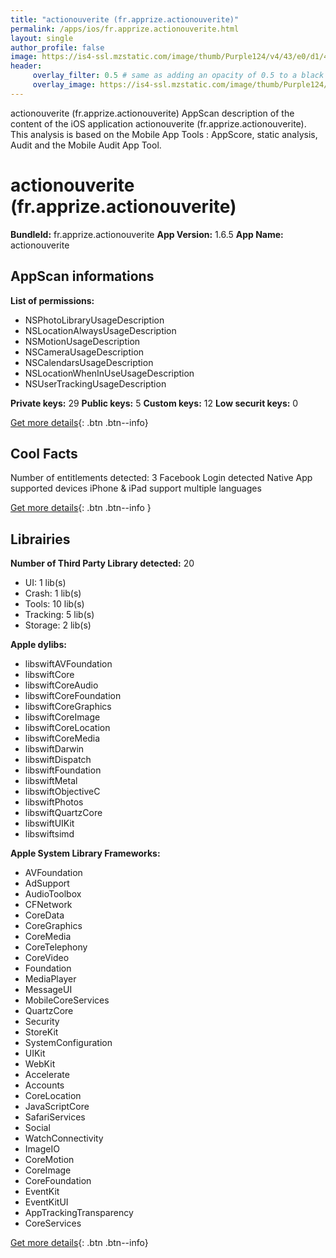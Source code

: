 ```yaml
---
title: "actionouverite (fr.apprize.actionouverite)"
permalink: /apps/ios/fr.apprize.actionouverite.html
layout: single
author_profile: false
image: https://is4-ssl.mzstatic.com/image/thumb/Purple124/v4/43/e0/d1/43e0d10f-a77a-c916-5920-469b0a23475b/AppIcon-0-0-1x_U007emarketing-0-0-0-10-0-0-sRGB-0-0-0-GLES2_U002c0-512MB-85-220-0-0.png/512x512bb.jpg
header: 
     overlay_filter: 0.5 # same as adding an opacity of 0.5 to a black background
     overlay_image: https://is4-ssl.mzstatic.com/image/thumb/Purple124/v4/43/e0/d1/43e0d10f-a77a-c916-5920-469b0a23475b/AppIcon-0-0-1x_U007emarketing-0-0-0-10-0-0-sRGB-0-0-0-GLES2_U002c0-512MB-85-220-0-0.png/512x512bb.jpg
---
```

actionouverite (fr.apprize.actionouverite) AppScan description of the content of the iOS application actionouverite (fr.apprize.actionouverite). This analysis is based on the Mobile App Tools : AppScore, static analysis, Audit and the Mobile Audit App Tool.

# actionouverite (fr.apprize.actionouverite)

**BundleId:** fr.apprize.actionouverite
**App Version:** 1.6.5
**App Name:** actionouverite


## AppScan informations 

**List of permissions:** 
- NSPhotoLibraryUsageDescription
- NSLocationAlwaysUsageDescription
- NSMotionUsageDescription
- NSCameraUsageDescription
- NSCalendarsUsageDescription
- NSLocationWhenInUseUsageDescription
- NSUserTrackingUsageDescription
  
  
**Private keys:** 29
**Public keys:** 5
**Custom keys:** 12
**Low securit keys:** 0
  
[Get more details](/pricing.html){: .btn .btn--info}

## Cool Facts

Number of entitlements detected: 3
Facebook Login detected
Native App
supported devices iPhone & iPad
support multiple languages
  
[Get more details](/pricing.html){: .btn .btn--info }

## Librairies 
**Number of Third Party Library detected:** 20
- UI: 1 lib(s)
- Crash: 1 lib(s)
- Tools: 10 lib(s)
- Tracking: 5 lib(s)
- Storage: 2 lib(s)


**Apple dylibs:**
- libswiftAVFoundation
- libswiftCore
- libswiftCoreAudio
- libswiftCoreFoundation
- libswiftCoreGraphics
- libswiftCoreImage
- libswiftCoreLocation
- libswiftCoreMedia
- libswiftDarwin
- libswiftDispatch
- libswiftFoundation
- libswiftMetal
- libswiftObjectiveC
- libswiftPhotos
- libswiftQuartzCore
- libswiftUIKit
- libswiftsimd


**Apple System Library Frameworks:**
- AVFoundation
- AdSupport
- AudioToolbox
- CFNetwork
- CoreData
- CoreGraphics
- CoreMedia
- CoreTelephony
- CoreVideo
- Foundation
- MediaPlayer
- MessageUI
- MobileCoreServices
- QuartzCore
- Security
- StoreKit
- SystemConfiguration
- UIKit
- WebKit
- Accelerate
- Accounts
- CoreLocation
- JavaScriptCore
- SafariServices
- Social
- WatchConnectivity
- ImageIO
- CoreMotion
- CoreImage
- CoreFoundation
- EventKit
- EventKitUI
- AppTrackingTransparency
- CoreServices


  
[Get more details](/pricing.html){: .btn .btn--info}

